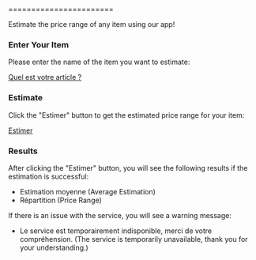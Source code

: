 =======================

Estimate the price range of any item using our app!

### Enter Your Item

Please enter the name of the item you want to estimate:

[Quel est votre article ?](text_input)

### Estimate

Click the "Estimer" button to get the estimated price range for your item:

[Estimer](button)

### Results

After clicking the "Estimer" button, you will see the following results if the estimation is successful:

* Estimation moyenne (Average Estimation)
* Répartition (Price Range)

If there is an issue with the service, you will see a warning message:

* Le service est temporairement indisponible, merci de votre compréhension. (The service is temporarily unavailable, thank you for your understanding.)
